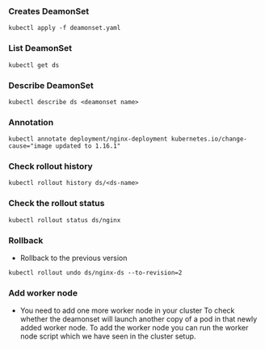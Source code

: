 ### Creates DeamonSet
```
kubectl apply -f deamonset.yaml
```
### List DeamonSet
```
kubectl get ds
```
### Describe DeamonSet
```
kubectl describe ds <deamonset name>
```

### Annotation 
```
kubectl annotate deployment/nginx-deployment kubernetes.io/change-cause="image updated to 1.16.1"
```

### Check rollout history

```
kubectl rollout history ds/<ds-name>
```

### Check the rollout status

```
kubectl rollout status ds/nginx
```

### Rollback

- Rollback to the previous version

```
kubectl rollout undo ds/nginx-ds --to-revision=2
```

### Add worker node

- You need to add one more worker node in your cluster To check whether the deamonset will launch another copy of a pod in that newly added worker node. To add the worker node you can run the worker node script which we have seen in the cluster setup.
